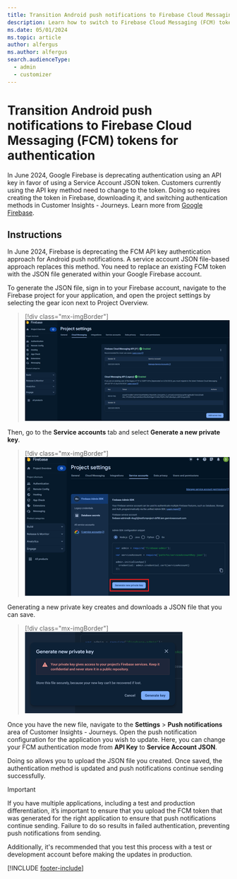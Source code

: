 ```yaml
---
title: Transition Android push notifications to Firebase Cloud Messaging (FCM) tokens for authentication
description: Learn how to switch to Firebase Cloud Messaging (FCM) tokens for Android push notification authentication.
ms.date: 05/01/2024 
ms.topic: article
author: alfergus
ms.author: alfergus
search.audienceType: 
  - admin
  - customizer
---
```


# Transition Android push notifications to Firebase Cloud Messaging (FCM) tokens for authentication

In June 2024, Google Firebase is deprecating authentication using an API key in favor of using a Service Account JSON token. Customers currently using the API key method need to change to the token. Doing so requires creating the token in Firebase, downloading it, and switching authentication methods in Customer Insights - Journeys. Learn more from [Google Firebase](https://firebase.google.com/docs/cloud-messaging/migrate-v1).

## Instructions

In June 2024, Firebase is deprecating the FCM API key authentication approach for Android push notifications. A service account JSON file-based approach replaces this method. You need to replace an existing FCM token with the JSON file generated within your Google Firebase account.

To generate the JSON file, sign in to your Firebase account, navigate to the Firebase project for your application, and open the project settings by selecting the gear icon next to Project Overview.

> [!div class="mx-imgBorder"]
> ![Firebase project settings.](media/firebase-project-settings.png)

Then, go to the **Service accounts** tab and select **Generate a new private key**.

> [!div class="mx-imgBorder"]
> ![Firebase service accounts.](media/firebase-service-accounts.png)

Generating a new private key creates and downloads a JSON file that you can save.

> [!div class="mx-imgBorder"]
> ![Firebase new project key.](media/firebase-private-key.png)

Once you have the new file, navigate to the **Settings** > **Push notifications** area of Customer Insights - Journeys. Open the push notification configuration for the application you wish to update. Here, you can change your FCM authentication mode from **API Key** to **Service Account JSON**.

Doing so allows you to upload the JSON file you created. Once saved, the authentication method is updated and push notifications continue sending successfully.

> [!IMPORTANT]
> If you have multiple applications, including a test and production differentiation, it’s important to ensure that you upload the FCM token that was generated for the right application to ensure that push notifications continue sending. Failure to do so results in failed authentication, preventing push notifications from sending.

Additionally, it's recommended that you test this process with a test or development account before making the updates in production.

[!INCLUDE [footer-include](./includes/footer-banner.md)]